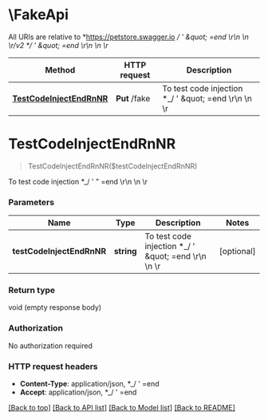 # \FakeApi

All URIs are relative to *https://petstore.swagger.io *_/ &#39; \&quot; &#x3D;end \\r\\n \\n \\r/v2 *_/ &#39; \&quot; &#x3D;end \\r\\n \\n \\r*

Method | HTTP request | Description
------------- | ------------- | -------------
[**TestCodeInjectEndRnNR**](FakeApi.md#TestCodeInjectEndRnNR) | **Put** /fake | To test code injection *_/ &#39; \&quot; &#x3D;end \\r\\n \\n \\r


# **TestCodeInjectEndRnNR**
> TestCodeInjectEndRnNR($testCodeInjectEndRnNR)

To test code injection *_/ ' \" =end \\r\\n \\n \\r


### Parameters

Name | Type | Description  | Notes
------------- | ------------- | ------------- | -------------
 **testCodeInjectEndRnNR** | **string**| To test code injection *_/ &#39; \&quot; &#x3D;end \\r\\n \\n \\r | [optional] 

### Return type

void (empty response body)

### Authorization

No authorization required

### HTTP request headers

 - **Content-Type**: application/json, *_/ '  =end       
 - **Accept**: application/json, *_/ '  =end       

[[Back to top]](#) [[Back to API list]](../README.md#documentation-for-api-endpoints) [[Back to Model list]](../README.md#documentation-for-models) [[Back to README]](../README.md)

